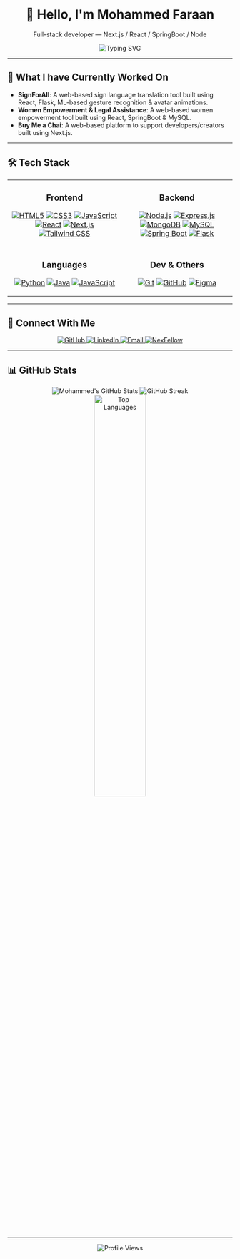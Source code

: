 <div align="center">
  <h1>👋 Hello, I'm <b>Mohammed Faraan</b></h1>
  <p align="center">Full-stack developer — Next.js / React / SpringBoot / Node</p>

  <img src="https://readme-typing-svg.herokuapp.com?font=Fira+Code&weight=500&size=24&pause=1000&color=00FF00&center=true&vCenter=true&width=600&height=50&lines=Building+scalable+apps;Learning+cutting-edge+tech;Sharing+my+journey" alt="Typing SVG"/>
</div>

---

## 🎯 What I have Currently Worked On

* **SignForAll**: A web-based sign language translation tool built using React, Flask, ML-based gesture recognition & avatar animations.
* **Women Empowerment & Legal Assistance**: A web-based women empowerment tool built using React, SpringBoot & MySQL.
* **Buy Me a Chai**: A web-based platform to support developers/creators built using Next.js.

---

## 🛠️ Tech Stack

<table>
  <tr>
    <td align="center" valign="top">
      <h3>Frontend</h3>
      <p>
        <a href="https://developer.mozilla.org/en-US/docs/Web/HTML" target="_blank"><img src="https://img.shields.io/badge/HTML5-E34F26?style=for-the-badge&logo=html5&logoColor=white" alt="HTML5"/></a>
        <a href="https://developer.mozilla.org/en-US/docs/Web/CSS" target="_blank"><img src="https://img.shields.io/badge/CSS3-1572B6?style=for-the-badge&logo=css3&logoColor=white" alt="CSS3"/></a>
        <a href="https://www.javascript.com/" target="_blank"><img src="https://img.shields.io/badge/JavaScript-F7DF1E?style=for-the-badge&logo=javascript&logoColor=black" alt="JavaScript"/></a>
        <a href="https://react.dev/" target="_blank"><img src="https://img.shields.io/badge/React-61DAFB?style=for-the-badge&logo=react&logoColor=black" alt="React"/></a>
        <a href="https://nextjs.org/" target="_blank"><img src="https://img.shields.io/badge/Next.js-000000?style=for-the-badge&logo=next.js&logoColor=white" alt="Next.js"/></a>
        <a href="https://tailwindcss.com/" target="_blank"><img src="https://img.shields.io/badge/Tailwind_CSS-06B6D4?style=for-the-badge&logo=tailwind-css&logoColor=white" alt="Tailwind CSS"/></a>
      </p>
    </td>
    <td align="center" valign="top">
      <h3>Backend</h3>
      <p>
        <a href="https://nodejs.org/" target="_blank"><img src="https://img.shields.io/badge/Node.js-339933?style=for-the-badge&logo=node.js&logoColor=white" alt="Node.js"/></a>
        <a href="https://expressjs.com/" target="_blank"><img src="https://img.shields.io/badge/Express.js-000000?style=for-the-badge&logo=express&logoColor=white" alt="Express.js"/></a>
        <a href="https://www.mongodb.com/" target="_blank"><img src="https://img.shields.io/badge/MongoDB-47A248?style=for-the-badge&logo=mongodb&logoColor=white" alt="MongoDB"/></a>
        <a href="https://www.mysql.com/" target="_blank"><img src="https://img.shields.io/badge/MySQL-4479A1?style=for-the-badge&logo=mysql&logoColor=white" alt="MySQL"/></a>
        <a href="https://spring.io/projects/spring-boot" target="_blank"><img src="https://img.shields.io/badge/Spring%20Boot-6DB33F?style=for-the-badge&logo=spring-boot&logoColor=white" alt="Spring Boot"/></a>
        <a href="https://flask.palletsprojects.com/" target="_blank"><img src="https://img.shields.io/badge/Flask-000000?style=for-the-badge&logo=flask&logoColor=white" alt="Flask"/></a>
      </p>
    </td>
  </tr>
  <tr>
    <td align="center" valign="top">
      <h3>Languages</h3>
      <p>
        <a href="https://www.python.org/" target="_blank"><img src="https://img.shields.io/badge/Python-3776AB?style=for-the-badge&logo=python&logoColor=white" alt="Python"/></a>
        <a href="https://www.java.com/" target="_blank"><img src="https://img.shields.io/badge/Java-007396?style=for-the-badge&logo=java&logoColor=white" alt="Java"/></a>
        <a href="https://www.javascript.com/" target="_blank"><img src="https://img.shields.io/badge/JavaScript-F7DF1E?style=for-the-badge&logo=javascript&logoColor=black" alt="JavaScript"/></a>
      </p>
    </td>
    <td align="center" valign="top">
      <h3>Dev & Others</h3>
      <p>
        <a href="https://git-scm.com/" target="_blank"><img src="https://img.shields.io/badge/Git-F05032?style=for-the-badge&logo=git&logoColor=white" alt="Git"/></a>
        <a href="https://github.com/" target="_blank"><img src="https://img.shields.io/badge/GitHub-181717?style=for-the-badge&logo=github&logoColor=white" alt="GitHub"/></a>
        <a href="https://www.figma.com/" target="_blank"><img src="https://img.shields.io/badge/Figma-F24E1E?style=for-the-badge&logo=figma&logoColor=white" alt="Figma"/></a>
      </p>
    </td>
  </tr>
</table>

---

## 🔗 Connect With Me

<div align="center">
  <a href="https://github.com/MohammedFaraan" target="_blank">
    <img src="https://img.shields.io/badge/GitHub-181717?style=for-the-badge&logo=github" alt="GitHub"/>
  </a>
  <a href="https://linkedin.com/in/mohammed-faraan-653b822b8" target="_blank">
    <img src="https://img.shields.io/badge/LinkedIn-0077B5?style=for-the-badge&logo=linkedin" alt="LinkedIn"/>
  </a>
  <a href="mailto:mohammedfaraan20062006@gmail.com" target="_blank">
    <img src="https://img.shields.io/badge/Email-D14836?style=for-the-badge&logo=gmail&logoColor=white" alt="Email"/>
  </a>
  <a href="https://nexfellow.com/user/MohammedFaraan" target="_blank">
    <img src="https://img.shields.io/badge/NexFellow-00C2CB?style=for-the-badge&logo=https://raw.githubusercontent.com/YourUser/YourRepo/main/assets/nexfellow-logo.png" alt="NexFellow"/>
  </a>
</div>

---

## 📊 GitHub Stats

<div align="center">
  <!-- GitHub summary -->
  <img src="https://github-readme-stats.vercel.app/api?username=MohammedFaraan&show_icons=true&theme=radical&count_private=true" alt="Mohammed's GitHub Stats"/>
  <!-- Streak: use the Vercel-hosted endpoint for reliability -->
  <img alt="GitHub Streak" src="https://github-readme-streak-stats-eight.vercel.app/?user=MohammedFaraan&theme=radical" />
</div>
<div align="center">
  <!-- Top languages -->
  <img src="https://github-readme-stats.vercel.app/api/top-langs/?username=MohammedFaraan&layout=compact&theme=radical&langs_count=8" alt="Top Languages" width="48%"/>
</div>

---

<div align="center">
  <img src="https://komarev.com/ghpvc/?username=MohammedFaraan&style=flat-square&color=brightgreen" alt="Profile Views" />
</div>
